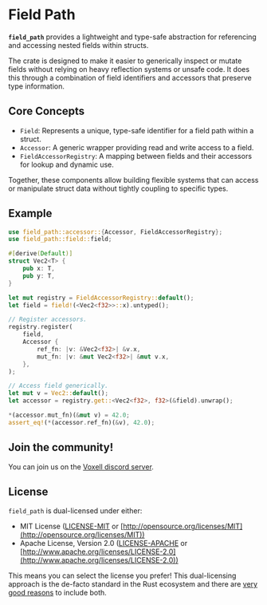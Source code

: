 # Field Path

**`field_path`** provides a lightweight and type-safe abstraction
for referencing and accessing nested fields within structs.

The crate is designed to make it easier to generically inspect or
mutate fields without relying on heavy reflection systems or
unsafe code. It does this through a combination of field
identifiers and accessors that preserve type information.

## Core Concepts

- `Field`: Represents a unique, type-safe identifier for a
  field path within a struct.
- `Accessor`: A generic wrapper providing read and write
  access to a field.
- `FieldAccessorRegistry`: A mapping between fields and their
  accessors for lookup and dynamic use.

Together, these components allow building flexible systems that
can access or manipulate struct data without tightly coupling to
specific types.

## Example

```rs
use field_path::accessor::{Accessor, FieldAccessorRegistry};
use field_path::field::field;

#[derive(Default)]
struct Vec2<T> {
    pub x: T,
    pub y: T,
}

let mut registry = FieldAccessorRegistry::default();
let field = field!(<Vec2<f32>>::x).untyped();

// Register accessors.
registry.register(
    field,
    Accessor {
        ref_fn: |v: &Vec2<f32>| &v.x,
        mut_fn: |v: &mut Vec2<f32>| &mut v.x,
    },
);

// Access field generically.
let mut v = Vec2::default();
let accessor = registry.get::<Vec2<f32>, f32>(&field).unwrap();

*(accessor.mut_fn)(&mut v) = 42.0;
assert_eq!(*(accessor.ref_fn)(&v), 42.0);

```

## Join the community!

You can join us on the [Voxell discord server](https://discord.gg/Mhnyp6VYEQ).

## License

`field_path` is dual-licensed under either:

- MIT License ([LICENSE-MIT](LICENSE-MIT) or [http://opensource.org/licenses/MIT](http://opensource.org/licenses/MIT))
- Apache License, Version 2.0 ([LICENSE-APACHE](LICENSE-APACHE) or [http://www.apache.org/licenses/LICENSE-2.0](http://www.apache.org/licenses/LICENSE-2.0))

This means you can select the license you prefer!
This dual-licensing approach is the de-facto standard in the Rust ecosystem and there are [very good reasons](https://github.com/bevyengine/bevy/issues/2373) to include both.

